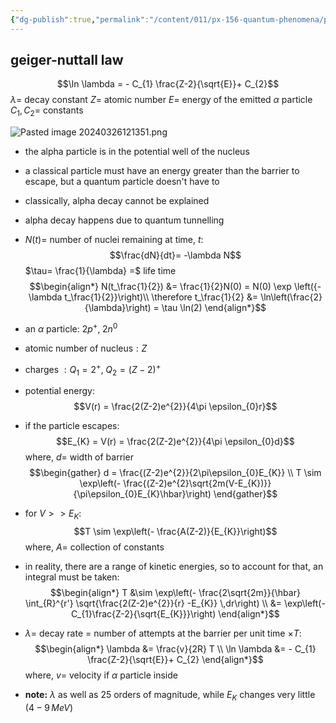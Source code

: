 ```yaml
---
{"dg-publish":true,"permalink":"/content/011/px-156-quantum-phenomena/px-156-a-quantum-phenomena/px-156-d-time-independent-schrodinger-equation/px-156-d7-alpha-decay-of-nuclei/","noteIcon":"1","created":"2024-11-25T10:50:32.000+00:00","updated":"2024-11-26T20:02:28.612+00:00"}
---
```


## geiger-nuttall law
$$\ln \lambda = - C_{1} \frac{Z-2}{\sqrt{E}}+ C_{2}$$
	$\lambda=$ decay constant
	$Z =$ atomic number
	$E=$ energy of the emitted $\alpha$ particle
	$C_{1}, C_{2}=$ constants

![Pasted image 20240326121351.png](/img/user/pics/Pasted%20image%2020240326121351.png)

- the alpha particle is in the potential well of the nucleus
- a classical particle must have an energy greater than the barrier to escape, but a quantum particle doesn't have to
- classically, alpha decay cannot be explained
- alpha decay happens due to quantum tunnelling

- $N(t)=$ number of nuclei remaining at time, $t:$ $$\frac{dN}{dt}= -\lambda N$$
	$\tau= \frac{1}{\lambda} =$ life time 
$$\begin{align*}
	N(t_\frac{1}{2}) &= \frac{1}{2}N(0) = N(0) \exp \left({-\lambda t_\frac{1}{2}}\right)\\
	\therefore t_\frac{1}{2} &= \ln\left(\frac{2}{\lambda}\right) = \tau \ln(2)
\end{align*}$$

- an $\alpha$ particle: $2p^{+},\; 2n^{0}$
- atomic number of nucleus$:Z$
- charges $:Q_{1}=2^{+},\; Q_{2} = (Z-2)^{+}$
- potential energy: 
$$V(r) = \frac{2(Z-2)e^{2}}{4\pi \epsilon_{0}r}$$
- if the particle escapes: 
$$E_{K} = V(r) = \frac{2(Z-2)e^{2}}{4\pi \epsilon_{0}d}$$
	where, $d=$ width of barrier
$$\begin{gather}
	d = \frac{(Z-2)e^{2}}{2\pi\epsilon_{0}E_{K}} \\
	T \sim \exp\left(- \frac{(Z-2)e^{2}\sqrt{2m(V-E_{K})}}{\pi\epsilon_{0}E_{K}\hbar}\right)
\end{gather}$$
- for $V>>E_{K}:$ 
$$T \sim \exp\left(- \frac{A(Z-2)}{E_{K}}\right)$$
	where, $A=$ collection of constants

 - in reality, there are a range of kinetic energies, so to account for that, an integral must be taken: 
 $$\begin{align*}
	T &\sim \exp\left(- \frac{2\sqrt{2m}}{\hbar} \int_{R}^{r'} \sqrt{\frac{2(Z-2)e^{2}}{r} -E_{K}} \,dr\right) \\
	&= \exp\left(-C_{1}\frac{Z-2}{\sqrt{E_{K}}}\right)
\end{align*}$$
- $\lambda=$ decay rate = number of attempts at the barrier per unit time $\times T:$ 
$$\begin{align*}
		\lambda &= \frac{v}{2R} T \\
		\ln \lambda &= - C_{1} \frac{Z-2}{\sqrt{E}}+ C_{2}		
	\end{align*}$$
	where, ${} v=$  velocity if $\alpha$ particle inside
- **note:** $\lambda$ as well as $25$ orders of magnitude, while $E_{K}$ changes very little ($4-9\, MeV$)